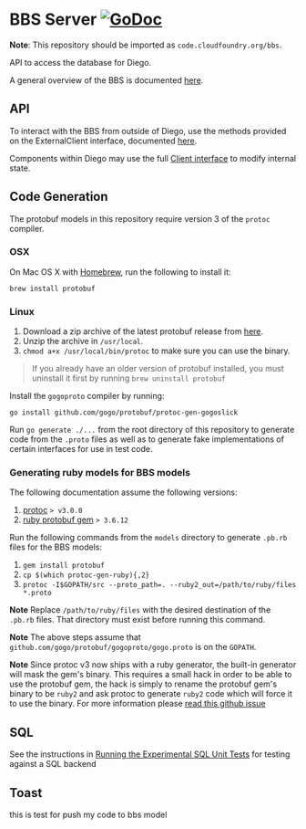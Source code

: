 # BBS Server [![GoDoc](https://godoc.org/github.com/cloudfoundry/bbs?status.svg)](https://godoc.org/github.com/cloudfoundry/bbs)

**Note**: This repository should be imported as `code.cloudfoundry.org/bbs`.

API to access the database for Diego.

A general overview of the BBS is documented [here](doc).

## API

To interact with the BBS from outside of Diego, use the methods provided on the
ExternalClient interface, documented [here](https://godoc.org/github.com/cloudfoundry/bbs#ExternalClient).

Components within Diego may use the full [Client interface](https://godoc.org/github.com/cloudfoundry/bbs#Client) to modify internal state.

## Code Generation

The protobuf models in this repository require version 3 of the `protoc` compiler.


### OSX

On Mac OS X with [Homebrew](http://brew.sh/), run the following to install it:

```
brew install protobuf
```

### Linux

1. Download a zip archive of the latest protobuf release from [here](https://github.com/google/protobuf/releases).
1. Unzip the archive in `/usr/local`.
1. `chmod a+x /usr/local/bin/protoc` to make sure you can use the binary.

> If you already have an older version of protobuf installed, you must
> uninstall it first by running `brew uninstall protobuf`

Install the `gogoproto` compiler by running:

```
go install github.com/gogo/protobuf/protoc-gen-gogoslick
```

Run `go generate ./...` from the root directory of this repository to generate code from the `.proto` files as well as to generate fake implementations of certain interfaces for use in test code.


### Generating ruby models for BBS models

The following documentation assume the following versions:

1. [protoc](https://developers.google.com/protocol-buffers/docs/downloads) `> v3.0.0`
2. [ruby protobuf gem](https://github.com/ruby-protobuf/protobuf) `> 3.6.12`

Run the following commands from the `models` directory to generate `.pb.rb`
files for the BBS models:

1. `gem install protobuf`
2. `cp $(which protoc-gen-ruby){,2}`
3. `protoc -I$GOPATH/src --proto_path=. --ruby2_out=/path/to/ruby/files *.proto`

**Note** Replace `/path/to/ruby/files` with the desired destination of the
`.pb.rb` files. That directory must exist before running this command.

**Note** The above steps assume that
`github.com/gogo/protobuf/gogoproto/gogo.proto` is on the `GOPATH`.

**Note** Since protoc v3 now ships with a ruby generator, the built-in
generator will mask the gem's binary. This requires a small hack in order to be
able to use the protobuf gem, the hack is simply to rename the protobuf gem's
binary to be `ruby2` and ask protoc to generate `ruby2` code which will force
it to use the binary. For more information please
[read this github issue](https://github.com/ruby-protobuf/protobuf/issues/341)

## SQL

See the instructions in [Running the Experimental SQL Unit Tests](https://github.com/cloudfoundry/diego-release/blob/develop/CONTRIBUTING.md#running-the-experimental-sql-unit-tests)
for testing against a SQL backend

## Toast 
this is test for push my code to bbs model